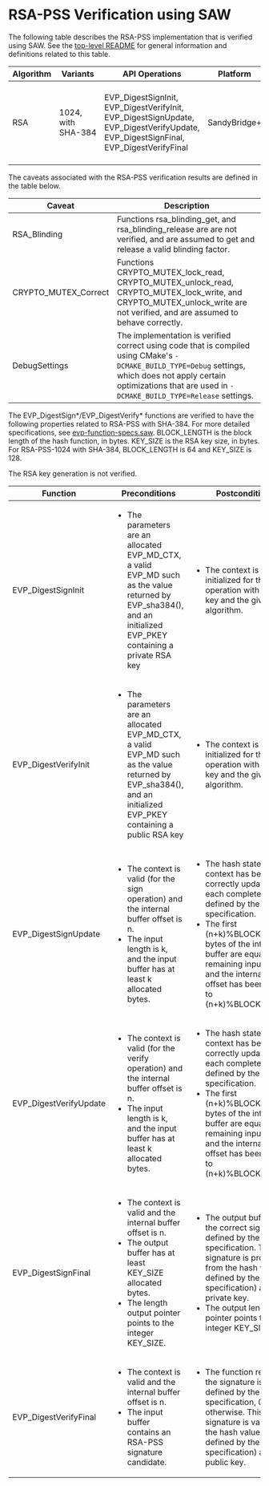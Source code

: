 # RSA-PSS Verification using SAW

The following table describes the RSA-PSS implementation that is verified using SAW. See the [top-level README](../../../README.md) for general information and definitions related to this table.

| Algorithm | Variants |  API Operations | Platform   | Caveats
| ----------| -------------| --------------- | -----------| ------------
| RSA       | 1024, with <nobr>SHA-384</nobr> | EVP_DigestSignInit, EVP_DigestVerifyInit, EVP_DigestSignUpdate, EVP_DigestVerifyUpdate, EVP_DigestSignFinal, EVP_DigestVerifyFinal | SandyBridge+ | InputLength, NoEngine, MemCorrect, RSA_Blinding, CRYPTO_refcount_Correct, CRYPTO_MUTEX_Correct, CRYPTO_once_Correct, ERR_put_error_Correct, DebugSettings

The caveats associated with the RSA-PSS verification results are defined in the table below.

| Caveat        | Description |
| --------------| ------------|
| RSA_Blinding | Functions rsa_blinding_get, and rsa_blinding_release are are not verified, and are assumed to get and release a valid blinding factor.
| CRYPTO_MUTEX_Correct | Functions CRYPTO_MUTEX_lock_read, CRYPTO_MUTEX_unlock_read, CRYPTO_MUTEX_lock_write, and CRYPTO_MUTEX_unlock_write are not verified, and are assumed to behave correctly. |
| DebugSettings | The implementation is verified correct using code that is compiled using CMake's `-DCMAKE_BUILD_TYPE=Debug` settings, which does not apply certain optimizations that are used in `-DCMAKE_BUILD_TYPE=Release` settings. |

The EVP_DigestSign*/EVP_DigestVerify* functions are verified to have the following properties related to RSA-PSS with SHA-384. For more detailed specifications, see [evp-function-specs.saw](evp-function-specs.saw). BLOCK_LENGTH is the block length of the hash function, in bytes. KEY_SIZE is the RSA key size, in bytes. For RSA-PSS-1024 with SHA-384, BLOCK_LENGTH is 64 and KEY_SIZE is 128.

The RSA key generation is not verified.

| Function  | Preconditions |  Postconditions |
| ----------| --------------| --------------- |
| EVP_DigestSignInit | <ul><li>The parameters are an allocated EVP_MD_CTX, a valid EVP_MD such as the value returned by EVP_sha384(), and an initialized EVP_PKEY containing a private RSA key </li></ul> | <ul><li>The context is valid and initialized for the sign operation with the given key and the given digest algorithm.</li></ul> |
| EVP_DigestVerifyInit | <ul><li>The parameters are an allocated EVP_MD_CTX, a valid EVP_MD such as the value returned by EVP_sha384(), and an initialized EVP_PKEY containing a public RSA key </li></ul> | <ul><li>The context is valid and initialized for the verify operation with the given key and the given digest algorithm.</li></ul> |
| EVP_DigestSignUpdate | <ul><li>The context is valid (for the sign operation) and the internal buffer offset is n.</li><li>The input length is k, and the input buffer has at least k allocated bytes.</li></ul> | <ul><li>The hash state in the context has been correctly updated for each complete block as defined by the SHA-2 specification.</li><li>The first (n+k)%BLOCK_LENGTH bytes of the internal buffer are equal to the remaining input bytes, and the internal buffer offset has been updated to (n+k)%BLOCK_LENGTH.</li></ul> |
| EVP_DigestVerifyUpdate | <ul><li>The context is valid (for the verify operation) and the internal buffer offset is n.</li><li>The input length is k, and the input buffer has at least k allocated bytes.</li></ul> | <ul><li>The hash state in the context has been correctly updated for each complete block as defined by the SHA-2 specification.</li><li>The first (n+k)%BLOCK_LENGTH bytes of the internal buffer are equal to the remaining input bytes, and the internal buffer offset has been updated to (n+k)%BLOCK_LENGTH.</li></ul> |
| EVP_DigestSignFinal | <ul><li>The context is valid and the internal buffer offset is n.</li><li> The output buffer has at least KEY_SIZE allocated bytes.</li><li> The length output pointer points to the integer KEY_SIZE.</li></ul> | <ul><li>The output buffer holds the correct signature as defined by the RSA-PSS specification. This signature is produced from the hash value (as defined by the SHA-2 specification) and the private key.</li><li>The output length pointer points to the integer KEY_SIZE.</li></ul> |
| EVP_DigestVerifyFinal | <ul><li>The context is valid and the internal buffer offset is n.</li><li>The input buffer contains an RSA-PSS signature candidate.</li></ul> | <ul><li>The function returns 1 if the signature is valid as defined by the RSA-PSS specification, 0 otherwise. This signature is validated for the hash value (as defined by the SHA-2 specification) and the public key.</li></ul> |

